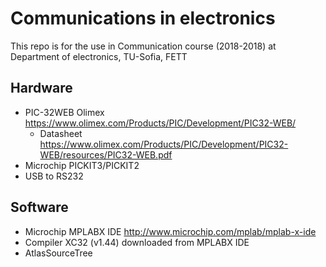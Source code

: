 # Communications in electronics
This repo is for the use in Communication course (2018-2018) at Department of electronics, TU-Sofia, FETT

## Hardware 
* PIC-32WEB Olimex https://www.olimex.com/Products/PIC/Development/PIC32-WEB/
	* Datasheet https://www.olimex.com/Products/PIC/Development/PIC32-WEB/resources/PIC32-WEB.pdf
* Microchip PICKIT3/PICKIT2
* USB to RS232

## Software
* Microchip MPLABX IDE http://www.microchip.com/mplab/mplab-x-ide
* Compiler XC32 (v1.44) downloaded from MPLABX IDE
* AtlasSourceTree 